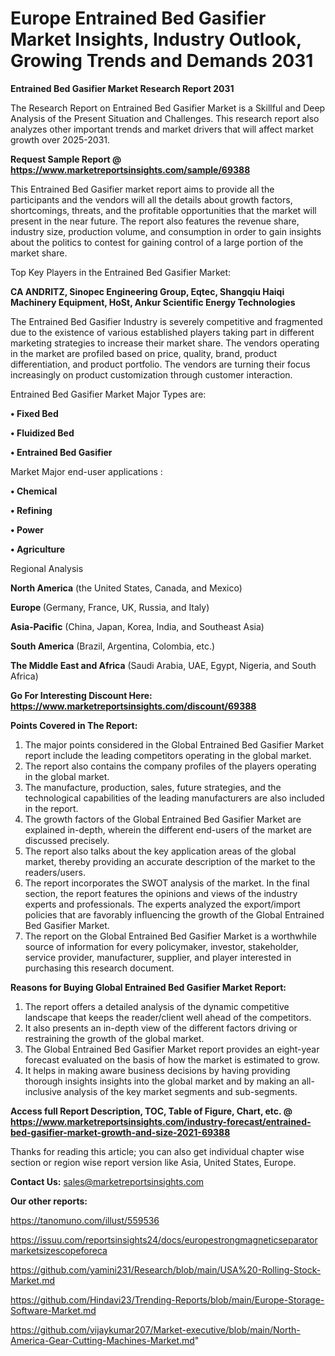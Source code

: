 # Europe Entrained Bed Gasifier Market Insights, Industry Outlook, Growing Trends and Demands 2031

<strong>Entrained Bed Gasifier Market Research Report 2031</strong>

The Research Report on Entrained Bed Gasifier Market is a Skillful and Deep Analysis of the Present Situation and Challenges. This research report also analyzes other important trends and market drivers that will affect market growth over 2025-2031.

<strong>Request Sample Report @ <a href=https://www.marketreportsinsights.com/sample/69388>https://www.marketreportsinsights.com/sample/69388</a></strong>

This Entrained Bed Gasifier market report aims to provide all the participants and the vendors will all the details about growth factors, shortcomings, threats, and the profitable opportunities that the market will present in the near future. The report also features the revenue share, industry size, production volume, and consumption in order to gain insights about the politics to contest for gaining control of a large portion of the market share.

Top Key Players in the Entrained Bed Gasifier Market:

<strong>CA ANDRITZ, Sinopec Engineering Group, Eqtec, Shangqiu Haiqi Machinery Equipment, HoSt, Ankur Scientific Energy Technologies</strong>

The Entrained Bed Gasifier Industry is severely competitive and fragmented due to the existence of various established players taking part in different marketing strategies to increase their market share. The vendors operating in the market are profiled based on price, quality, brand, product differentiation, and product portfolio. The vendors are turning their focus increasingly on product customization through customer interaction.

Entrained Bed Gasifier Market Major Types are:

<strong>• Fixed Bed

• Fluidized Bed

• Entrained Bed Gasifier</strong>

Market Major end-user applications :

<strong>• Chemical

• Refining

• Power

• Agriculture</strong>

Regional Analysis

</u><strong><b>North America</b></strong> (the United States, Canada, and Mexico)

<strong><b>Europe </b></strong>(Germany, France, UK, Russia, and Italy)

<strong><b>Asia-Pacific</b></strong> (China, Japan, Korea, India, and Southeast Asia)

<strong><b>South America</b></strong> (Brazil, Argentina, Colombia, etc.)

<strong><b>The Middle East and Africa</b></strong> (Saudi Arabia, UAE, Egypt, Nigeria, and South Africa)

<strong>Go For Interesting Discount Here: <a href=https://www.marketreportsinsights.com/discount/69388>https://www.marketreportsinsights.com/discount/69388</a></strong>

<strong>Points Covered in The Report:</strong>
<ol>
  <li>The major points considered in the Global Entrained Bed Gasifier Market report include the leading competitors operating in the global market.</li>
  <li>The report also contains the company profiles of the players operating in the global market.</li>
  <li>The manufacture, production, sales, future strategies, and the technological capabilities of the leading manufacturers are also included in the report.</li>
  <li>The growth factors of the Global Entrained Bed Gasifier Market are explained in-depth, wherein the different end-users of the market are discussed precisely.</li>
  <li>The report also talks about the key application areas of the global market, thereby providing an accurate description of the market to the readers/users.</li>
  <li>The report incorporates the SWOT analysis of the market. In the final section, the report features the opinions and views of the industry experts and professionals. The experts analyzed the export/import policies that are favorably influencing the growth of the Global Entrained Bed Gasifier Market.</li>
  <li>The report on the Global Entrained Bed Gasifier Market is a worthwhile source of information for every policymaker, investor, stakeholder, service provider, manufacturer, supplier, and player interested in purchasing this research document.</li>
</ol>
<strong>Reasons for Buying Global Entrained Bed Gasifier Market Report:</strong>

<ol>
  <li>The report offers a detailed analysis of the dynamic competitive landscape that keeps the reader/client well ahead of the competitors.</li>
  <li>It also presents an in-depth view of the different factors driving or restraining the growth of the global market.</li>
  <li>The Global Entrained Bed Gasifier Market report provides an eight-year forecast evaluated on the basis of how the market is estimated to grow.</li>
  <li>It helps in making aware business decisions by having providing thorough insights insights into the global market and by making an all-inclusive analysis of the key market segments and sub-segments.</li>
</ol>
<strong>Access full Report Description, TOC, Table of Figure, Chart, etc. @ <a href=https://www.marketreportsinsights.com/industry-forecast/entrained-bed-gasifier-market-growth-and-size-2021-69388>https://www.marketreportsinsights.com/industry-forecast/entrained-bed-gasifier-market-growth-and-size-2021-69388</a></strong>


Thanks for reading this article; you can also get individual chapter wise section or region wise report version like Asia, United States, Europe.

<strong>Contact Us:</strong>
sales@marketreportsinsights.com

<strong>Our other reports:</strong>

<a href=https://tanomuno.com/illust/559536>https://tanomuno.com/illust/559536</a>

<a href=https://issuu.com/reportsinsights24/docs/europestrongmagneticseparatormarketsizescopeforeca>https://issuu.com/reportsinsights24/docs/europestrongmagneticseparatormarketsizescopeforeca</a>

<a href=https://github.com/yamini231/Research/blob/main/USA%20-Rolling-Stock-Market.md>https://github.com/yamini231/Research/blob/main/USA%20-Rolling-Stock-Market.md</a>

<a href=https://github.com/Hindavi23/Trending-Reports/blob/main/Europe-Storage-Software-Market.md>https://github.com/Hindavi23/Trending-Reports/blob/main/Europe-Storage-Software-Market.md</a>

<a href=https://github.com/vijaykumar207/Market-executive/blob/main/North-America-Gear-Cutting-Machines-Market.md>https://github.com/vijaykumar207/Market-executive/blob/main/North-America-Gear-Cutting-Machines-Market.md</a>"
